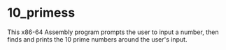 # 10_primess
This x86-64 Assembly program prompts the user to input a number, then finds and prints the 10 prime numbers around the user's input.
